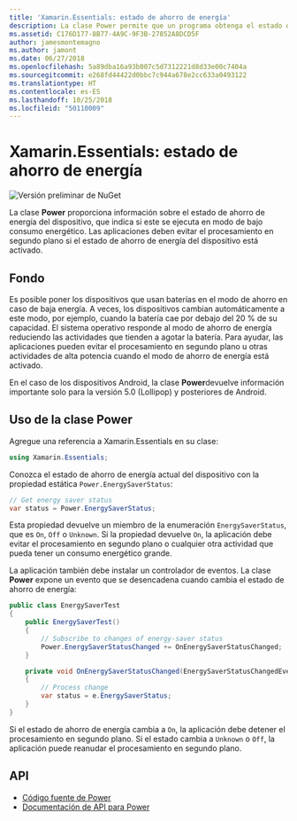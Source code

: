 ```yaml
---
title: 'Xamarin.Essentials: estado de ahorro de energía'
description: La clase Power permite que un programa obtenga el estado de ahorro de energía para determinar si el dispositivo funciona en modo de bajo consumo energético.
ms.assetid: C176D177-8B77-4A9C-9F3B-27852A8DCD5F
author: jamesmontemagno
ms.author: jamont
ms.date: 06/27/2018
ms.openlocfilehash: 5a89dba16a93b007c5d7312221d8d33e00c7404a
ms.sourcegitcommit: e268fd44422d0bbc7c944a678e2cc633a0493122
ms.translationtype: HT
ms.contentlocale: es-ES
ms.lasthandoff: 10/25/2018
ms.locfileid: "50110009"
---
```

# <a name="xamarinessentials-power-energy-saver-status"></a>Xamarin.Essentials: estado de ahorro de energía

![Versión preliminar de NuGet](~/media/shared/pre-release.png)

La clase **Power** proporciona información sobre el estado de ahorro de energía del dispositivo, que indica si este se ejecuta en modo de bajo consumo energético. Las aplicaciones deben evitar el procesamiento en segundo plano si el estado de ahorro de energía del dispositivo está activado.

## <a name="background"></a>Fondo

Es posible poner los dispositivos que usan baterías en el modo de ahorro en caso de baja energía. A veces, los dispositivos cambian automáticamente a este modo, por ejemplo, cuando la batería cae por debajo del 20 % de su capacidad. El sistema operativo responde al modo de ahorro de energía reduciendo las actividades que tienden a agotar la batería. Para ayudar, las aplicaciones pueden evitar el procesamiento en segundo plano u otras actividades de alta potencia cuando el modo de ahorro de energía está activado.

En el caso de los dispositivos Android, la clase **Power**devuelve información importante solo para la versión 5.0 (Lollipop) y posteriores de Android.

## <a name="using-the-power-class"></a>Uso de la clase Power

Agregue una referencia a Xamarin.Essentials en su clase:

```csharp
using Xamarin.Essentials;
```

Conozca el estado de ahorro de energía actual del dispositivo con la propiedad estática `Power.EnergySaverStatus`:

```csharp
// Get energy saver status
var status = Power.EnergySaverStatus;
```

Esta propiedad devuelve un miembro de la enumeración `EnergySaverStatus`, que es `On`, `Off` o `Unknown`. Si la propiedad devuelve `On`, la aplicación debe evitar el procesamiento en segundo plano o cualquier otra actividad que pueda tener un consumo energético grande.

La aplicación también debe instalar un controlador de eventos. La clase **Power** expone un evento que se desencadena cuando cambia el estado de ahorro de energía:

```csharp
public class EnergySaverTest
{
    public EnergySaverTest()
    {
        // Subscribe to changes of energy-saver status
        Power.EnergySaverStatusChanged += OnEnergySaverStatusChanged;
    }

    private void OnEnergySaverStatusChanged(EnergySaverStatusChangedEventArgs e)
    {
        // Process change
        var status = e.EnergySaverStatus;
    }
}
```

Si el estado de ahorro de energía cambia a `On`, la aplicación debe detener el procesamiento en segundo plano. Si el estado cambia a `Unknown` o `Off`, la aplicación puede reanudar el procesamiento en segundo plano.

## <a name="api"></a>API

- [Código fuente de Power](https://github.com/xamarin/Essentials/tree/master/Xamarin.Essentials/Power)
- [Documentación de API para Power](xref:Xamarin.Essentials.Power)
